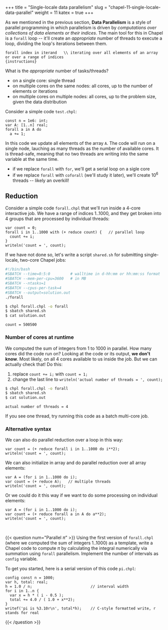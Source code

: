 +++
title = "Single-locale data parallelism"
slug = "chapel-11-single-locale-data-parallel"
weight = 11
katex = true
+++







<!-- ## Parallelizing the Julia set problem -->

<!-- Now let's parallelize this code with `forall`. Copy `juliaSetSerial.chpl` into `juliaSetParallel.chpl` and -->
<!-- start modifying it: -->

<!-- 1. For the outer loop, replace `for` with `forall`. This will produce an error about the scope of variables -->
<!--    `y` and `point`: -->

<!-- ```sh -->
<!-- error: cannot assign to const variable -->
<!-- note: The shadow variable '...' is constant due to forall intents in this loop -->
<!-- ``` -->

<!-- > ### Discussion -->
<!-- > Why do you think this message was produced? How do we solve this problem? -->

<!-- 2. What do we do next? -->

<!-- Once you have the working shared-memory parallel code, study its performance. -->

<!-- > ### Discussion -->
<!-- > Why do you think the code's speed does not scale linearly with the number of cores? -->











As we mentioned in the previous section, **Data Parallelism** is a style of parallel programming in which
parallelism is driven by *computations over collections of data elements or their indices*. The main tool for
this in Chapel is a `forall` loop -- it'll create an *appropriate* number of threads to execute a loop,
dividing the loop's iterations between them.

```chpl
forall index in iterand   \\ iterating over all elements of an array or over a range of indices
{instructions}
```

What is the *appropriate* number of tasks/threads?

* on a single core: single thread
* on multiple cores on the same nodes: all cores, up to the number of elements or iterations
* on multiple cores on multiple nodes: all cores, up to the problem size, given the data distribution

Consider a simple code `test.chpl`:

```chpl
const n = 1e6: int;
var A: [1..n] real;
forall a in A do
  a += 1;
```

In this code we update all elements of the array `A`. The code will run on a single node, lauching as many
threads as the number of available cores. It is thread-safe, meaning that no two threads are writing into the
same variable at the same time.

* if we replace `forall` with `for`, we'll get a serial loop on a sigle core
* if we replace `forall` with `coforall` (we'll study it later), we'll create $10^6$ threads -- likely an overkill!

## Reduction

Consider a simple code `forall.chpl` that we'll run inside a 4-core interactive job. We have a range of
indices 1..1000, and they get broken into 4 groups that are processed by individual threads:

```chpl
var count = 0;
forall i in 1..1000 with (+ reduce count) {   // parallel loop
  count += i;
}
writeln('count = ', count);
```

If we have not done so, let's write a script `shared.sh` for submitting single-locale, two-core Chapel jobs:

```sh
#!/bin/bash
#SBATCH --time=0:5:0         # walltime in d-hh:mm or hh:mm:ss format
#SBATCH --mem-per-cpu=3600   # in MB
#SBATCH --ntasks=1
#SBATCH --cpus-per-task=4
#SBATCH --output=solution.out
./forall
```

<!-- $ module load arch/avx2   # not necessary, unless you land on an avx512 node -->
<!-- $ module load chapel-multicore/2.4.0 -->

```sh
$ chpl forall.chpl -o forall
$ sbatch shared.sh
$ cat solution.out
```
```
count = 500500
```

### Number of cores at runtime

We computed the sum of integers from 1 to 1000 in parallel. How many cores did the code run on? Looking at the
code or its output, **we don't know**. Most likely, on all 4 cores available to us inside the job. But we can
actually check that! Do this:

1. replace `count += i;` with `count = 1;`
1. change the last line to `writeln('actual number of threads = ', count);`

```sh
$ chpl forall.chpl -o forall
$ sbatch shared.sh
$ cat solution.out
```
```output
actual number of threads = 4
```

If you see one thread, try running this code as a batch multi-core job.

### Alternative syntax

We can also do parallel reduction over a loop in this way:

```chpl
var count = (+ reduce forall i in 1..1000 do i**2);
writeln('count = ', count);
```

We can also initialize in array and do parallel reduction over all array elements:

```chpl
var A = (for i in 1..1000 do i);
var count = (+ reduce A);   // multiple threads
writeln('count = ', count);
```

Or we could do it this way if we want to do some processing on individual elements:

```chpl
var A = (for i in 1..1000 do i);
var count = (+ reduce forall a in A do a**2);
writeln('count = ', count);
```






&nbsp;

{{< question num="Parallel $\pi$" >}}<!-- Data.1 -->
Using the first version of `forall.chpl` (where we computed the sum of integers 1..1000) as a template, write
a Chapel code to compute $\pi$ by calculating the integral numerically via summation using `forall`
parallelism. Implement the number of intervals as `config` variable.

To get you started, here is a serial version of this code `pi.chpl`:
```chpl
config const n = 1000;
var h, total: real;
h = 1.0 / n;                          // interval width
for i in 1..n {
  var x = h * ( i - 0.5 );
  total += 4.0 / ( 1.0 + x**2);
}
writef('pi is %3.10r\n', total*h);    // C-style formatted write, r stands for real
```
{{< /question >}}

<!-- We finish this section by providing an example of how you can organize a data-parallel, shared-memory -->
<!-- `forall` loop for the 2D heat transfer solver (without writing the full code): -->
<!-- ```chpl -->
<!-- config const rows = 100, cols = 100; -->
<!-- const rowStride = 34, colStride = 25;    // each block has 34 rows and 25 columns => 3x4 blocks -->
<!-- forall (r,c) in {1..rows,1..cols} by (rowStride,colStride) {   // nested c-loop inside r-loop -->
<!-- 																  // 12 iterations, up to 12 threads -->
<!--   for i in r..min(r+rowStride-1,rows) {     // serial i-loop inside each block -->
<!-- 	for j in c..min(c+colStride-1,cols) {   // serial j-loop inside each block -->
<!-- 	  Tnew[i,j] = 0.25 * (T[i-1,j] + T[i+1,j] + T[i,j-1] + T[i,j+1]); -->
<!-- 	} -->
<!--   } -->
<!-- } -->
<!-- ``` -->

